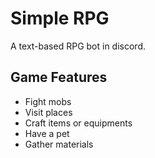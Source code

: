 # Simple RPG

A text-based RPG bot in discord.

## Game Features

- Fight mobs
- Visit places
- Craft items or equipments
- Have a pet
- Gather materials


